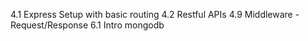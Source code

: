 4.1 Express Setup with basic routing
4.2 Restful APIs
4.9 Middleware - Request/Response
6.1 Intro mongodb
